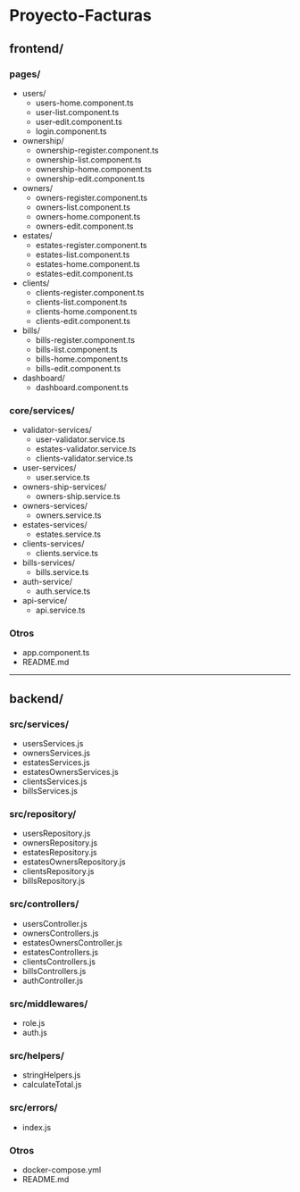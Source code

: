 # Proyecto-Facturas

## frontend/

### pages/
- users/
  - users-home.component.ts
  - user-list.component.ts
  - user-edit.component.ts
  - login.component.ts
- ownership/
  - ownership-register.component.ts
  - ownership-list.component.ts
  - ownership-home.component.ts
  - ownership-edit.component.ts
- owners/
  - owners-register.component.ts
  - owners-list.component.ts
  - owners-home.component.ts
  - owners-edit.component.ts
- estates/
  - estates-register.component.ts
  - estates-list.component.ts
  - estates-home.component.ts
  - estates-edit.component.ts
- clients/
  - clients-register.component.ts
  - clients-list.component.ts
  - clients-home.component.ts
  - clients-edit.component.ts
- bills/
  - bills-register.component.ts
  - bills-list.component.ts
  - bills-home.component.ts
  - bills-edit.component.ts
- dashboard/
  - dashboard.component.ts

### core/services/
- validator-services/
  - user-validator.service.ts
  - estates-validator.service.ts
  - clients-validator.service.ts
- user-services/
  - user.service.ts
- owners-ship-services/
  - owners-ship.service.ts
- owners-services/
  - owners.service.ts
- estates-services/
  - estates.service.ts
- clients-services/
  - clients.service.ts
- bills-services/
  - bills.service.ts
- auth-service/
  - auth.service.ts
- api-service/
  - api.service.ts

### Otros
- app.component.ts
- README.md

---

## backend/

### src/services/
- usersServices.js
- ownersServices.js
- estatesServices.js
- estatesOwnersServices.js
- clientsServices.js
- billsServices.js

### src/repository/
- usersRepository.js
- ownersRepository.js
- estatesRepository.js
- estatesOwnersRepository.js
- clientsRepository.js
- billsRepository.js

### src/controllers/
- usersController.js
- ownersControllers.js
- estatesOwnersController.js
- estatesControllers.js
- clientsControllers.js
- billsControllers.js
- authController.js

### src/middlewares/
- role.js
- auth.js

### src/helpers/
- stringHelpers.js
- calculateTotal.js

### src/errors/
- index.js

### Otros
- docker-compose.yml
- README.md
